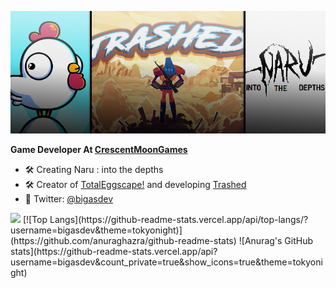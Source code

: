 ![Bigas](header.jpg)

**Game Developer At [CrescentMoonGames](http://www.crescentmoongames.com)** 

 - 🛠 Creating Naru : into the depths
 - 🛠 Creator of [TotalEggscape!](https://play.google.com/store/apps/details?id=com.CrescentMoonGames.TotalEggscape) and developing [Trashed](https://store.steampowered.com/app/1268360/Trashed/)
 - 💬 Twitter: [@bigasdev](https://twitter.com/bigasdev)

<img src="https://github-profile-trophy.vercel.app/?username=bigasdev&theme=tokyonight&no-bg=true" />
[![Top Langs](https://github-readme-stats.vercel.app/api/top-langs/?username=bigasdev&theme=tokyonight)](https://github.com/anuraghazra/github-readme-stats)
![Anurag's GitHub stats](https://github-readme-stats.vercel.app/api?username=bigasdev&count_private=true&show_icons=true&theme=tokyonight)
 

